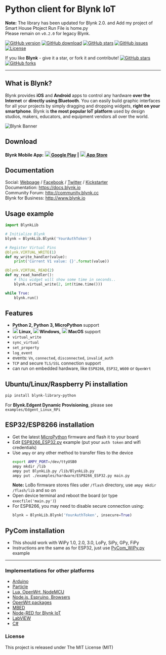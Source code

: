 # Python client for Blynk IoT

**Note:** The library has been updated for Blynk 2.0. and Add my project of Smart House Ptoject Run File is home.py  
Please remain on `v0.2.0` for legacy Blynk.

[![GitHub version](https://img.shields.io/github/release/vshymanskyy/blynk-library-python.svg)](https://github.com/vshymanskyy/blynk-library-python/releases/latest)
[![GitHub download](https://img.shields.io/github/downloads/vshymanskyy/blynk-library-python/total.svg)](https://github.com/vshymanskyy/blynk-library-python/releases/latest)
[![GitHub stars](https://img.shields.io/github/stars/vshymanskyy/blynk-library-python.svg)](https://github.com/vshymanskyy/blynk-library-python/stargazers)
[![GitHub issues](https://img.shields.io/github/issues/vshymanskyy/blynk-library-python.svg)](https://github.com/vshymanskyy/blynk-library-python/issues)
[![License](https://img.shields.io/badge/license-MIT-blue.svg)](https://github.com/vshymanskyy/blynk-library-python/blob/master/LICENSE)

If you like **Blynk** - give it a star, or fork it and contribute! 
[![GitHub stars](https://img.shields.io/github/stars/blynkkk/blynk-library.svg?style=social&label=Star)](https://github.com/blynkkk/blynk-library/stargazers) 
[![GitHub forks](https://img.shields.io/github/forks/blynkkk/blynk-library.svg?style=social&label=Fork)](https://github.com/blynkkk/blynk-library/network)
__________

## What is Blynk?
Blynk provides **iOS** and **Android** apps to control any hardware **over the Internet** or **directly using Bluetooth**.
You can easily build graphic interfaces for all your projects by simply dragging and dropping widgets, **right on your smartphone**.
Blynk is **the most popular IoT platform** used by design studios, makers, educators, and equipment vendors all over the world.

![Blynk Banner](https://github.com/blynkkk/blynkkk.github.io/blob/master/images/GithubBanner.jpg)

## Download

**Blynk Mobile App:
[<img src="https://cdn.rawgit.com/simple-icons/simple-icons/develop/icons/googleplay.svg" width="18" height="18" /> Google Play](https://play.google.com/store/apps/details?id=cloud.blynk) | 
[<img src="https://cdn.rawgit.com/simple-icons/simple-icons/develop/icons/apple.svg" width="18" height="18" /> App Store](https://apps.apple.com/us/app/blynk-iot/id1559317868)**

## Documentation
Social: [Webpage](http://www.blynk.cc) / [Facebook](http://www.fb.com/blynkapp) / [Twitter](http://twitter.com/blynk_app) / [Kickstarter](https://www.kickstarter.com/projects/167134865/blynk-build-an-app-for-your-arduino-project-in-5-m/description)  
Documentation: https://docs.blynk.io  
Community Forum: http://community.blynk.cc  
Blynk for Business: http://www.blynk.io

## Usage example

```py
import BlynkLib

# Initialize Blynk
blynk = BlynkLib.Blynk('YourAuthToken')

# Register Virtual Pins
@blynk.VIRTUAL_WRITE(1)
def my_write_handler(value):
    print('Current V1 value: {}'.format(value))

@blynk.VIRTUAL_READ(2)
def my_read_handler():
    # this widget will show some time in seconds..
    blynk.virtual_write(2, int(time.time()))

while True:
    blynk.run()
```


## Features
- **Python 2, Python 3, MicroPython** support
- **<img src="https://cdn.rawgit.com/simple-icons/simple-icons/develop/icons/linux.svg" width="18" height="18" /> Linux,
<img src="https://cdn.rawgit.com/simple-icons/simple-icons/develop/icons/windows.svg" width="18" height="18" /> Windows,
<img src="https://cdn.rawgit.com/simple-icons/simple-icons/develop/icons/apple.svg" width="18" height="18" /> MacOS** support
- `virtual_write`
- `sync_virtual`
- `set_property`
- `log_event`
- events: `Vn`, `connected`, `disconnected`, `invalid_auth`
- `TCP` and secure `TLS/SSL` connection support
- can run on embedded hardware, like `ESP8266`, `ESP32`, `W600` or `OpenWrt`

## Ubuntu/Linux/Raspberry Pi installation

```sh
pip install blynk-library-python
```

For **Blynk.Edgent Dynamic Provisioning**, please see `examples/Edgent_Linux_RPi`

## ESP32/ESP8266 installation

- Get the latest [MicroPython](https://micropython.org/download) firmware and flash it to your board  
- Edit [ESP8266_ESP32.py](examples/hardware/ESP8266_ESP32.py) example (put your `auth token` and wifi credentials)
- Use `ampy` or any other method to transfer files to the device  
    ```sh
    export AMPY_PORT=/dev/ttyUSB0
    ampy mkdir /lib
    ampy put BlynkLib.py /lib/BlynkLib.py
    ampy put ./examples/hardware/ESP8266_ESP32.py main.py
    ```
  **Note:** LoBo firmware stores files uder `/flash` directory, use `ampy mkdir /flash/lib` and so on
- Open device terminal and reboot the board (or type `execfile('main.py')`)
- For ESP8266, you may need to disable secure connection using:
    ```py
    blynk = BlynkLib.Blynk('YourAuthToken', insecure=True)
    ```

## PyCom installation
- This should work with WiPy 1.0, 2.0, 3.0, LoPy, SiPy, GPy, FiPy
- Instructions are the same as for ESP32, just use [PyCom_WiPy.py](examples/hardware/PyCom_WiPy.py) example

__________

### Implementations for other platforms
* [Arduino](https://github.com/blynkkk/blynk-library)
* [Particle](https://github.com/vshymanskyy/blynk-library-spark)
* [Lua, OpenWrt, NodeMCU](https://github.com/vshymanskyy/blynk-library-lua)
* [Node.js, Espruino, Browsers](https://github.com/vshymanskyy/blynk-library-js)
* [OpenWrt packages](https://github.com/vshymanskyy/blynk-library-openwrt)
* [MBED](https://developer.mbed.org/users/vshymanskyy/code/Blynk/)
* [Node-RED for Blynk IoT](https://flows.nodered.org/node/node-red-contrib-blynk-iot)
* [LabVIEW](https://github.com/juncaofish/NI-LabVIEWInterfaceforBlynk)
* [C#](https://github.com/sverrefroy/BlynkLibrary)

### License
This project is released under The MIT License (MIT)
